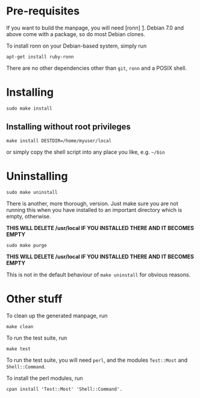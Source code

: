 # Pre-requisites #

If you want to build the manpage, you will need [ronn] [1].
Debian 7.0 and above come with a package, so do most Debian clones.

To install ronn on your Debian-based system, simply run

	apt-get install ruby-ronn

There are no other dependencies other than `git`, `ronn` and a POSIX shell.


# Installing #

	sudo make install

## Installing without root privileges ##

	make install DESTDIR=/home/myuser/local

or simply copy the shell script into any place you like, e.g. `~/bin`


# Uninstalling #

	sudo make uninstall

There is another, more thorough, version. Just make sure you are not running
this when you have installed to an important directory which is empty,
otherwise.

**THIS WILL DELETE /usr/local IF YOU INSTALLED THERE AND IT BECOMES EMPTY**

	sudo make purge

**THIS WILL DELETE /usr/local IF YOU INSTALLED THERE AND IT BECOMES EMPTY**

This is not in the default behaviour of `make uninstall` for obvious reasons.


# Other stuff #

To clean up the generated manpage, run

	make clean

To run the test suite, run

    make test

To run the test suite, you will need `perl`,
and the modules `Test::Most` and `Shell::Command`.

To install the perl modules, run

    cpan install 'Test::Most' 'Shell::Command'.


[1]: http://rtomayko.github.io/ronn/
